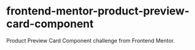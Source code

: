 # frontend-mentor-product-preview-card-component
Product Preview Card Component challenge from Frontend Mentor.
